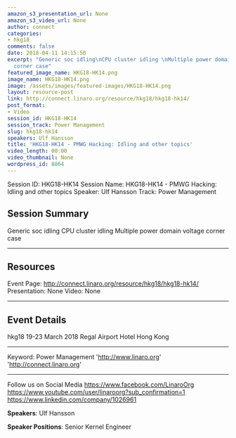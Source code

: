 ```yaml
---
amazon_s3_presentation_url: None
amazon_s3_video_url: None
author: connect
categories:
- hkg18
comments: false
date: 2018-04-11 14:15:50
excerpt: "Generic soc idling\nCPU cluster idling \nMultiple power domain\nvoltage
  corner case"
featured_image_name: HKG18-HK14.png
image_name: HKG18-HK14.png
image: /assets/images/featured-images/HKG18-HK14.png
layout: resource-post
link: http://connect.linaro.org/resource/hkg18/hkg18-hk14/
post_format:
- Video
session_id: HKG18-HK14
session_track: Power Management
slug: hkg18-hk14
speakers: Ulf Hansson
title: 'HKG18-HK14 - PMWG Hacking: Idling and other topics'
video_length: 00:00
video_thumbnail: None
wordpress_id: 8864
---
```


Session ID: HKG18-HK14
Session Name: HKG18-HK14 - PMWG Hacking: Idling and other topics
Speaker: Ulf Hansson
Track: Power Management

## Session Summary

Generic soc idling
CPU cluster idling
Multiple power domain
voltage corner case

---

## Resources

Event Page: http://connect.linaro.org/resource/hkg18/hkg18-hk14/
Presentation: None
Video: None

---

## Event Details

hkg18
19-23 March 2018
Regal Airport Hotel Hong Kong

---

Keyword: Power Management
'http://www.linaro.org'
'http://connect.linaro.org'

---

Follow us on Social Media
https://www.facebook.com/LinaroOrg
https://www.youtube.com/user/linaroorg?sub_confirmation=1
https://www.linkedin.com/company/1026961

**Speakers**: Ulf Hansson

**Speaker Positions**: Senior Kernel Engineer